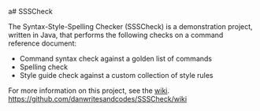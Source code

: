 a# SSSCheck

The Syntax-Style-Spelling Checker (SSSCheck) is a demonstration
project, written in Java, that performs the following checks on
a command reference document:

* Command syntax check against a golden list of commands
* Spelling check
* Style guide check against a custom collection of style rules

For more information on this project, see the [wiki](https://github.com/danwritesandcodes/SSSCheck/wiki).
https://github.com/danwritesandcodes/SSSCheck/wiki
